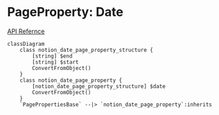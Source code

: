 # PageProperty: Date

[API Refernce](https://developers.notion.com/reference/page-property-values#date)

```mermaid
classDiagram
    class notion_date_page_property_structure {
        [string] $end
        [string] $start
        ConvertFromObject()
    }
    class notion_date_page_property {
        [notion_date_page_property_structure] $date
        ConvertFromObject()
    }
    `PagePropertiesBase` --|> `notion_date_page_property`:inherits
```
